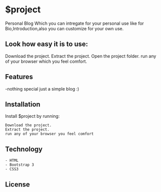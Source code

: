 $project
========

Personal Blog Which you can intregate for your personal use like for Bio,Introduction,also you can customize for your own use.

Look how easy it is to use:
---------------------------

  Download the project.
  Extract the project.
  Open the project folder.
  run any of your browser which you feel comfort.

Features
--------
-nothing special just a simple blog :)

Installation
------------

Install $project by running:

    Download the project.
  	Extract the project.
  	run any of your browser you feel comfort


Technology
-------------
	- HTML
	- Bootstrap 3
	- CSS3

License
-------
